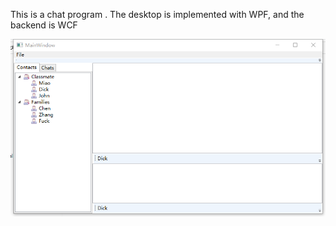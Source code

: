 This is a chat program . The desktop is implemented with WPF, and the backend is WCF

![image](image.png)